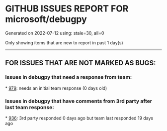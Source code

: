 
# GITHUB ISSUES REPORT FOR microsoft/debugpy


Generated on 2022-07-12 using: stale=30, all=0


Only showing items that are new to report in past 1 day(s)


---

## FOR ISSUES THAT ARE NOT MARKED AS BUGS:


### Issues in debugpy that need a response from team:


\* [979](https://github.com/microsoft/debugpy/issues/979 "Variables/statements with &quot;None&quot; value are not printed in the debug console"): needs an initial team response (0 days old)

### Issues in debugpy that have comments from 3rd party after last team response:


\* [936](https://github.com/microsoft/debugpy/issues/936 "Cannot remote debug Python through SSH"): 3rd party responded 0 days ago but team last responded 19 days ago
